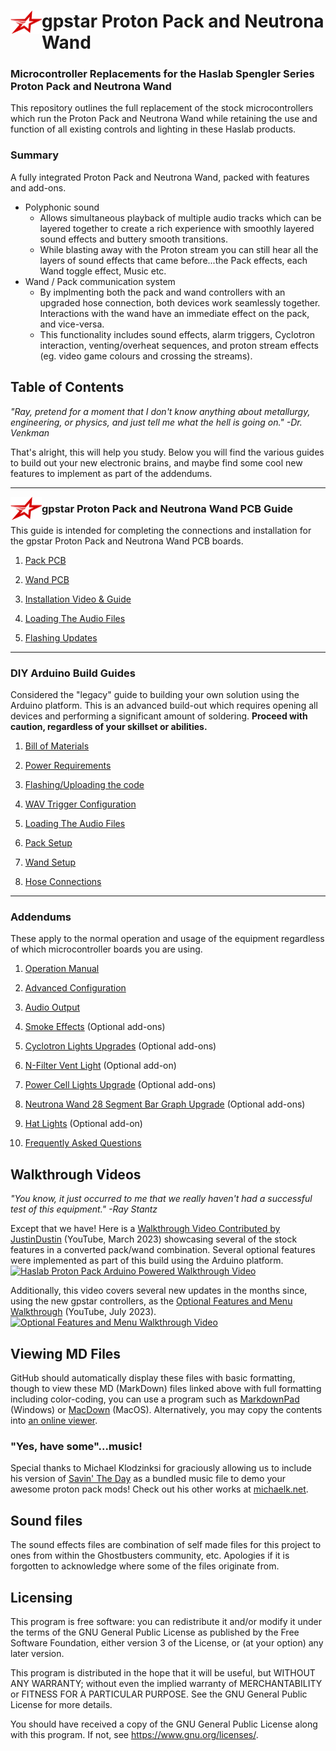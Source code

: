 <h1><img src='images/gpstar_logo.png' width=50 align="left"/>gpstar Proton Pack and Neutrona Wand</h1>

<h3>Microcontroller Replacements for the Haslab Spengler Series Proton Pack and Neutrona Wand</h3>

This repository outlines the full replacement of the stock microcontrollers which run the Proton Pack and Neutrona Wand while retaining the use and function of all existing controls and lighting in these Haslab products.

### Summary

A fully integrated Proton Pack and Neutrona Wand, packed with features and add-ons.

- Polyphonic sound
  - Allows simultaneous playback of multiple audio tracks which can be layered together to create a rich experience with smoothly layered sound effects and buttery smooth transitions.
  - While blasting away with the Proton stream you can still hear all the layers of sound effects that came before...the Pack effects, each Wand toggle effect, Music etc.
- Wand / Pack communication system
   - By implmenting both the pack and wand controllers with an upgraded hose connection, both devices work seamlessly together. Interactions with the wand have an immediate effect on the pack, and vice-versa.
   - This functionality includes sound effects, alarm triggers, Cyclotron interaction, venting/overheat sequences, and proton stream effects (eg. video game colours and crossing the streams).

## Table of Contents

*"Ray, pretend for a moment that I don't know anything about metallurgy, engineering, or physics, and just tell me what the hell is going on." -Dr. Venkman*

That's alright, this will help you study. Below you will find the various guides to build out your new electronic brains, and maybe find some cool new features to implement as part of the addendums.

---

<img src='images/gpstar_logo.png' width=50 align="left"/><h3>gpstar Proton Pack and Neutrona Wand PCB Guide</h3>This guide is intended for completing the connections and installation for the gpstar Proton Pack and Neutrona Wand PCB boards.

1. [Pack PCB](PACK_PCB.md)

1. [Wand PCB](WAND_PCB.md)

1. [Installation Video & Guide](INSTALL_GUIDE.md)

1. [Loading The Audio Files](AUDIO.md)

1. [Flashing Updates](FLASHING.md)

---

### DIY Arduino Build Guides

Considered the "legacy" guide to building your own solution using the Arduino platform.
This is an advanced build-out which requires opening all devices and performing a significant amount of soldering. **Proceed with caution, regardless of your skillset or abilities.**

1. [Bill of Materials](BOM.md)

1. [Power Requirements](POWER.md)

1. [Flashing/Uploading the code](ARDUINO_FLASHING.md)

1. [WAV Trigger Configuration](WAVTRIGGER.md)

1. [Loading The Audio Files](AUDIO.md)

1. [Pack Setup](PACK.md)

1. [Wand Setup](WAND.md)

1. [Hose Connections](HOSE.md)

---

### Addendums

These apply to the normal operation and usage of the equipment regardless of which microcontroller boards you are using.

1. [Operation Manual](OPERATION.md)

1. [Advanced Configuration](ADVCONFIG.md)

1. [Audio Output](SOUND.md)

1. [Smoke Effects](SMOKE.md) (Optional add-ons)

1. [Cyclotron Lights Upgrades](CYCLOTRON.md) (Optional add-ons)

1. [N-Filter Vent Light](NFILTER.md) (Optional add-on)

1. [Power Cell Lights Upgrade](POWERCELL.md) (Optional add-ons)

1. [Neutrona Wand 28 Segment Bar Graph Upgrade](BARGRAPH.md) (Optional add-ons)

1. [Hat Lights](HATS.md) (Optional add-on)

1. [Frequently Asked Questions](FAQ.md)

## Walkthrough Videos ##

*"You know, it just occurred to me that we really haven't had a successful test of this equipment." -Ray Stantz*

Except that we have! Here is a [Walkthrough Video Contributed by JustinDustin](https://www.youtube.com/watch?v=mnfljGd5-uU) (YouTube, March 2023) showcasing several of the stock features in a converted pack/wand combination. Several optional features were implemented as part of this build using the Arduino platform.
[![Haslab Proton Pack Arduino Powered Walkthrough Video](https://img.youtube.com/vi/mnfljGd5-uU/maxresdefault.jpg)](https://www.youtube.com/watch?v=mnfljGd5-uU)

Additionally, this video covers several new updates in the months since, using the new gpstar controllers, as the [Optional Features and Menu Walkthrough](https://www.youtube.com/watch?v=ePXz99UawLQ) (YouTube, July 2023).
[![Optional Features and Menu Walkthrough Video](https://img.youtube.com/vi/ePXz99UawLQ/maxresdefault.jpg)](https://www.youtube.com/watch?v=mnfljGd5-uU)

## Viewing MD Files

GitHub should automatically display these files with basic formatting, though to view these MD (MarkDown) files linked above with full formatting including color-coding, you can use a program such as [MarkdownPad](http://markdownpad.com/) (Windows) or [MacDown](https://macdown.uranusjr.com/) (MacOS). Alternatively, you may copy the contents into [an online viewer](https://markdownlivepreview.com/).

### "Yes, have some"...music!

Special thanks to Michael Klodzinksi for graciously allowing us to include his version of [Savin' The Day](https://www.youtube.com/watch?v=shJslMSAxE0) as a bundled music file to demo your awesome proton pack mods! Check out his other works at [michaelk.net](https://michaelk.net).

## Sound files

The sound effects files are combination of self made files for this project to ones from within the Ghostbusters community, etc. Apologies if it is forgotten to acknowledge where some of the files originate from.

## Licensing

This program is free software: you can redistribute it and/or modify it under the terms of the GNU General Public License as published by the Free Software Foundation, either version 3 of the License, or (at your option) any later version.

This program is distributed in the hope that it will be useful, but WITHOUT ANY WARRANTY; without even the implied warranty of MERCHANTABILITY or FITNESS FOR A PARTICULAR PURPOSE. See the GNU General Public License for more details.

You should have received a copy of the GNU General Public License along with this program. If not, see <https://www.gnu.org/licenses/>.
